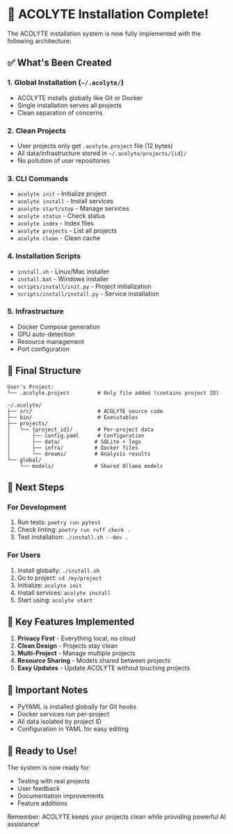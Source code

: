 # 🎉 ACOLYTE Installation Complete!

The ACOLYTE installation system is now fully implemented with the following architecture:

## ✅ What's Been Created

### 1. **Global Installation** (`~/.acolyte/`)
- ACOLYTE installs globally like Git or Docker
- Single installation serves all projects
- Clean separation of concerns

### 2. **Clean Projects**
- User projects only get `.acolyte.project` file (12 bytes)
- All data/infrastructure stored in `~/.acolyte/projects/{id}/`
- No pollution of user repositories

### 3. **CLI Commands**
- `acolyte init` - Initialize project
- `acolyte install` - Install services
- `acolyte start/stop` - Manage services
- `acolyte status` - Check status
- `acolyte index` - Index files
- `acolyte projects` - List all projects
- `acolyte clean` - Clean cache

### 4. **Installation Scripts**
- `install.sh` - Linux/Mac installer
- `install.bat` - Windows installer
- `scripts/install/init.py` - Project initialization
- `scripts/install/install.py` - Service installation

### 5. **Infrastructure**
- Docker Compose generation
- GPU auto-detection
- Resource management
- Port configuration

## 📁 Final Structure

```
User's Project:
└── .acolyte.project         # Only file added (contains project ID)

~/.acolyte/
├── src/                     # ACOLYTE source code
├── bin/                     # Executables
├── projects/
│   └── {project_id}/        # Per-project data
│       ├── config.yaml      # Configuration
│       ├── data/           # SQLite + logs
│       ├── infra/          # Docker files
│       └── dreams/         # Analysis results
└── global/
    └── models/             # Shared Ollama models
```

## 🚀 Next Steps

### For Development
1. Run tests: `poetry run pytest`
2. Check linting: `poetry run ruff check .`
3. Test installation: `./install.sh --dev .`

### For Users
1. Install globally: `./install.sh`
2. Go to project: `cd /my/project`
3. Initialize: `acolyte init`
4. Install services: `acolyte install`
5. Start using: `acolyte start`

## 🔑 Key Features Implemented

1. **Privacy First** - Everything local, no cloud
2. **Clean Design** - Projects stay clean
3. **Multi-Project** - Manage multiple projects
4. **Resource Sharing** - Models shared between projects
5. **Easy Updates** - Update ACOLYTE without touching projects

## 📝 Important Notes

- PyYAML is installed globally for Git hooks
- Docker services run per-project
- All data isolated by project ID
- Configuration in YAML for easy editing

## 🎯 Ready to Use!

The system is now ready for:
- Testing with real projects
- User feedback
- Documentation improvements
- Feature additions

Remember: ACOLYTE keeps your projects clean while providing powerful AI assistance!
